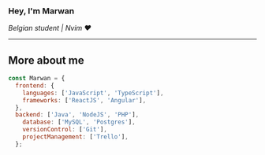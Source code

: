### Hey, I'm Marwan
*Belgian student | Nvim ❤️*

---

## More about me
```javascript
const Marwan = {
  frontend: {
    languages: ['JavaScript', 'TypeScript'],
    frameworks: ['ReactJS', 'Angular'],
  },
  backend: ['Java', 'NodeJS', 'PHP'],
    database: ['MySQL', 'Postgres'],
    versionControl: ['Git'],
    projectManagement: ['Trello'],
  };
```

